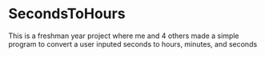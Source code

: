 # SecondsToHours

This is a freshman year project where me and 4 others made a simple program to convert a user inputed seconds to hours, minutes, and seconds 
